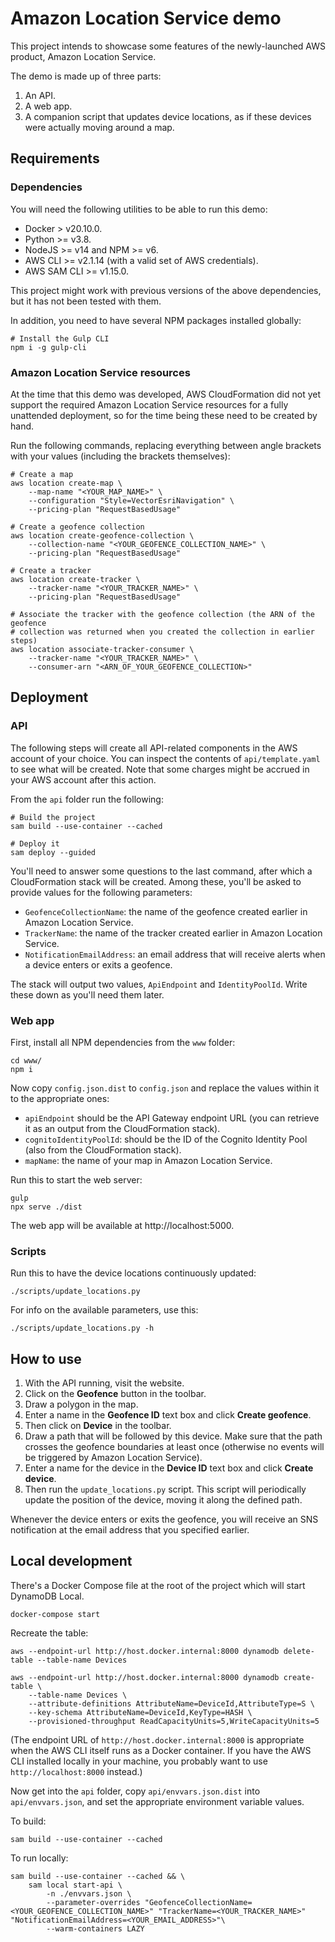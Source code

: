 # Amazon Location Service demo

This project intends to showcase some features of the newly-launched AWS product, Amazon Location Service.

The demo is made up of three parts:

1. An API.
2. A web app.
3. A companion script that updates device locations, as if these devices were actually moving around a map.

## Requirements

### Dependencies

You will need the following utilities to be able to run this demo:

* Docker > v20.10.0.
* Python >= v3.8.
* NodeJS >= v14 and NPM >= v6.
* AWS CLI >= v2.1.14 (with a valid set of AWS credentials).
* AWS SAM CLI >= v1.15.0.

This project might work with previous versions of the above dependencies, but it has not been tested with them.

In addition, you need to have several NPM packages installed globally:

```
# Install the Gulp CLI
npm i -g gulp-cli
```

### Amazon Location Service resources

At the time that this demo was developed, AWS CloudFormation did not yet support the required Amazon Location Service resources for a fully unattended deployment, so for the time being these need to be created by hand.

Run the following commands, replacing everything between angle brackets with your values (including the brackets themselves):

```
# Create a map
aws location create-map \
    --map-name "<YOUR_MAP_NAME>" \
    --configuration "Style=VectorEsriNavigation" \
    --pricing-plan "RequestBasedUsage"

# Create a geofence collection
aws location create-geofence-collection \
    --collection-name "<YOUR_GEOFENCE_COLLECTION_NAME>" \
    --pricing-plan "RequestBasedUsage"

# Create a tracker
aws location create-tracker \
    --tracker-name "<YOUR_TRACKER_NAME>" \
    --pricing-plan "RequestBasedUsage"

# Associate the tracker with the geofence collection (the ARN of the geofence
# collection was returned when you created the collection in earlier steps)
aws location associate-tracker-consumer \
    --tracker-name "<YOUR_TRACKER_NAME>" \
    --consumer-arn "<ARN_OF_YOUR_GEOFENCE_COLLECTION>"
```

## Deployment

### API

The following steps will create all API-related components in the AWS account of your choice. You can inspect the contents of `api/template.yaml` to see what will be created. Note that some charges might be accrued in your AWS account after this action.

From the `api` folder run the following:

```
# Build the project
sam build --use-container --cached

# Deploy it
sam deploy --guided
```

You'll need to answer some questions to the last command, after which a CloudFormation stack will be created. Among these, you'll be asked to provide values for the following parameters:

* `GeofenceCollectionName`: the name of the geofence created earlier in Amazon Location Service.
* `TrackerName`: the name of the tracker created earlier in Amazon Location Service.
* `NotificationEmailAddress`: an email address that will receive alerts when a device enters or exits a geofence.

The stack will output two values, `ApiEndpoint` and `IdentityPoolId`. Write these down as you'll need them later.

### Web app

First, install all NPM dependencies from the `www` folder:

```
cd www/
npm i
```

Now copy `config.json.dist` to `config.json` and replace the values within it to the appropriate ones:

* `apiEndpoint` should be the API Gateway endpoint URL (you can retrieve it as an output from the CloudFormation stack).
* `cognitoIdentityPoolId`: should be the ID of the Cognito Identity Pool (also from the CloudFormation stack).
* `mapName`: the name of your map in Amazon Location Service.

Run this to start the web server:

```
gulp
npx serve ./dist
```

The web app will be available at http://localhost:5000.

### Scripts

Run this to have the device locations continuously updated:

```
./scripts/update_locations.py
```

For info on the available parameters, use this:

```
./scripts/update_locations.py -h
```

## How to use

1. With the API running, visit the website.
2. Click on the **Geofence** button in the toolbar.
3. Draw a polygon in the map.
4. Enter a name in the **Geofence ID** text box and click **Create geofence**.
5. Then click on **Device** in the toolbar.
6. Draw a path that will be followed by this device. Make sure that the path crosses the geofence boundaries at least once (otherwise no events will be triggered by Amazon Location Service).
7. Enter a name for the device in the **Device ID** text box and click **Create device**.
8. Then run the `update_locations.py` script. This script will periodically update the position of the device, moving it along the defined path.

Whenever the device enters or exits the geofence, you will receive an SNS notification at the email address that you specified earlier.

## Local development

There's a Docker Compose file at the root of the project which will start DynamoDB Local.

```
docker-compose start
```

Recreate the table:

```
aws --endpoint-url http://host.docker.internal:8000 dynamodb delete-table --table-name Devices

aws --endpoint-url http://host.docker.internal:8000 dynamodb create-table \
    --table-name Devices \
    --attribute-definitions AttributeName=DeviceId,AttributeType=S \
    --key-schema AttributeName=DeviceId,KeyType=HASH \
    --provisioned-throughput ReadCapacityUnits=5,WriteCapacityUnits=5
```

(The endpoint URL of `http://host.docker.internal:8000` is appropriate when the AWS CLI itself runs as a Docker container. If you have the AWS CLI installed locally in your machine, you probably want to use `http://localhost:8000` instead.)

Now get into the `api` folder, copy `api/envvars.json.dist` into `api/envvars.json`, and set the appropriate environment variable values.

To build:

```
sam build --use-container --cached
```

To run locally:

```
sam build --use-container --cached && \
    sam local start-api \
        -n ./envvars.json \
        --parameter-overrides "GeofenceCollectionName=<YOUR_GEOFENCE_COLLECTION_NAME>" "TrackerName=<YOUR_TRACKER_NAME>" "NotificationEmailAddress=<YOUR_EMAIL_ADDRESS>"\
        --warm-containers LAZY
```
